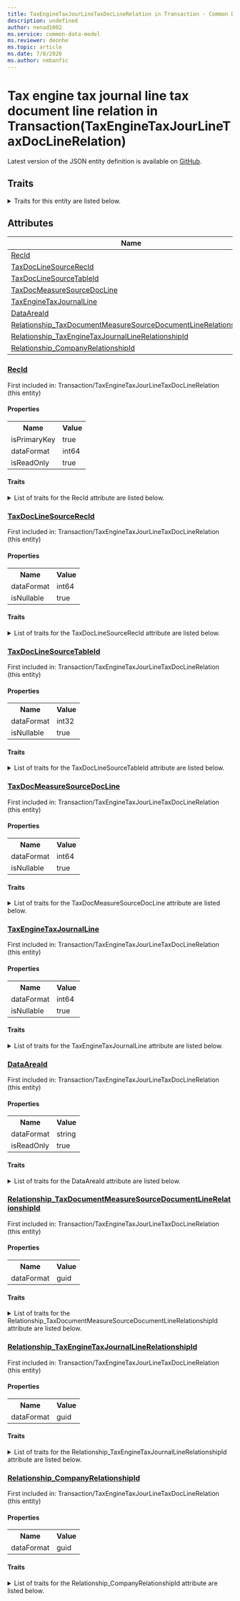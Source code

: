 ```yaml
---
title: TaxEngineTaxJourLineTaxDocLineRelation in Transaction - Common Data Model | Microsoft Docs
description: undefined
author: nenad1002
ms.service: common-data-model
ms.reviewer: deonhe
ms.topic: article
ms.date: 7/8/2020
ms.author: nebanfic
---
```


# Tax engine tax journal line tax document line relation in Transaction(TaxEngineTaxJourLineTaxDocLineRelation)

  
 Latest version of the JSON entity definition is available on <a href="https://github.com/Microsoft/CDM/tree/master/schemaDocuments/core/operationsCommon/Tables/Finance/Tax/Transaction/TaxEngineTaxJourLineTaxDocLineRelation.cdm.json" target="_blank">GitHub</a>.  

## Traits

<details>
<summary>Traits for this entity are listed below.  
</summary>

**is.identifiedBy**  
  names a specifc identity attribute to use with an entity  <table><tr><th>Parameter</th><th>Value</th><th>Data type</th><th>Explanation</th></tr><tr><td>attribute</td><td>[TaxEngineTaxJourLineTaxDocLineRelation/(resolvedAttributes)/RecId](#RecId)</td><td>attribute</td><td></td></tr></table>

**is.CDM.entityVersion**  
  <table><tr><th>Parameter</th><th>Value</th><th>Data type</th><th>Explanation</th></tr><tr><td>versionNumber</td><td>"1.0"</td><td>string</td><td>semantic version number of the entity</td></tr></table>

**is.application.releaseVersion**  
  <table><tr><th>Parameter</th><th>Value</th><th>Data type</th><th>Explanation</th></tr><tr><td>releaseVersion</td><td>"10.0.13.0"</td><td>string</td><td>semantic version number of the application introducing this entity</td></tr></table>

**is.localized.displayedAs**  
  Holds the list of language specific display text for an object.  <table><tr><th>Parameter</th><th>Value</th><th>Data type</th><th>Explanation</th></tr><tr><td>localizedDisplayText</td><td><table><tr><th>languageTag</th><th>displayText</th></tr><tr><td>en</td><td>Tax engine tax journal line tax document line relation</td></tr></table></td><td>entity</td><td>a reference to the constant entity holding the list of localized text</td></tr></table>

</details>

## Attributes

|Name|Description|First Included in Instance|
|---|---|---|
|[RecId](#RecId)||<a href="TaxEngineTaxJourLineTaxDocLineRelation.md" target="_blank">Transaction/TaxEngineTaxJourLineTaxDocLineRelation</a>|
|[TaxDocLineSourceRecId](#TaxDocLineSourceRecId)||<a href="TaxEngineTaxJourLineTaxDocLineRelation.md" target="_blank">Transaction/TaxEngineTaxJourLineTaxDocLineRelation</a>|
|[TaxDocLineSourceTableId](#TaxDocLineSourceTableId)||<a href="TaxEngineTaxJourLineTaxDocLineRelation.md" target="_blank">Transaction/TaxEngineTaxJourLineTaxDocLineRelation</a>|
|[TaxDocMeasureSourceDocLine](#TaxDocMeasureSourceDocLine)||<a href="TaxEngineTaxJourLineTaxDocLineRelation.md" target="_blank">Transaction/TaxEngineTaxJourLineTaxDocLineRelation</a>|
|[TaxEngineTaxJournalLine](#TaxEngineTaxJournalLine)||<a href="TaxEngineTaxJourLineTaxDocLineRelation.md" target="_blank">Transaction/TaxEngineTaxJourLineTaxDocLineRelation</a>|
|[DataAreaId](#DataAreaId)||<a href="TaxEngineTaxJourLineTaxDocLineRelation.md" target="_blank">Transaction/TaxEngineTaxJourLineTaxDocLineRelation</a>|
|[Relationship_TaxDocumentMeasureSourceDocumentLineRelationshipId](#Relationship_TaxDocumentMeasureSourceDocumentLineRelationshipId)||<a href="TaxEngineTaxJourLineTaxDocLineRelation.md" target="_blank">Transaction/TaxEngineTaxJourLineTaxDocLineRelation</a>|
|[Relationship_TaxEngineTaxJournalLineRelationshipId](#Relationship_TaxEngineTaxJournalLineRelationshipId)||<a href="TaxEngineTaxJourLineTaxDocLineRelation.md" target="_blank">Transaction/TaxEngineTaxJourLineTaxDocLineRelation</a>|
|[Relationship_CompanyRelationshipId](#Relationship_CompanyRelationshipId)||<a href="TaxEngineTaxJourLineTaxDocLineRelation.md" target="_blank">Transaction/TaxEngineTaxJourLineTaxDocLineRelation</a>|

### <a href=#RecId name="RecId">RecId</a>

First included in: Transaction/TaxEngineTaxJourLineTaxDocLineRelation (this entity)  

#### Properties

<table><tr><th>Name</th><th>Value</th></tr><tr><td>isPrimaryKey</td><td>true</td></tr><tr><td>dataFormat</td><td>int64</td></tr><tr><td>isReadOnly</td><td>true</td></tr></table>

#### Traits

<details>
<summary>List of traits for the RecId attribute are listed below.</summary>

**is.dataFormat.integer**  
**is.dataFormat.big**  
**is.identifiedBy**  
names a specifc identity attribute to use with an entity  <table><tr><th>Parameter</th><th>Value</th><th>Data type</th><th>Explanation</th></tr><tr><td>attribute</td><td>[TaxEngineTaxJourLineTaxDocLineRelation/(resolvedAttributes)/RecId](#RecId)</td><td>attribute</td><td></td></tr></table>

**is.readOnly**  
**is.dataFormat.integer**  
**is.dataFormat.big**  
</details>

### <a href=#TaxDocLineSourceRecId name="TaxDocLineSourceRecId">TaxDocLineSourceRecId</a>

First included in: Transaction/TaxEngineTaxJourLineTaxDocLineRelation (this entity)  

#### Properties

<table><tr><th>Name</th><th>Value</th></tr><tr><td>dataFormat</td><td>int64</td></tr><tr><td>isNullable</td><td>true</td></tr></table>

#### Traits

<details>
<summary>List of traits for the TaxDocLineSourceRecId attribute are listed below.</summary>

**is.dataFormat.integer**  
**is.dataFormat.big**  
**is.nullable**  
The attribute value may be set to NULL.  

**is.dataFormat.integer**  
**is.dataFormat.big**  
</details>

### <a href=#TaxDocLineSourceTableId name="TaxDocLineSourceTableId">TaxDocLineSourceTableId</a>

First included in: Transaction/TaxEngineTaxJourLineTaxDocLineRelation (this entity)  

#### Properties

<table><tr><th>Name</th><th>Value</th></tr><tr><td>dataFormat</td><td>int32</td></tr><tr><td>isNullable</td><td>true</td></tr></table>

#### Traits

<details>
<summary>List of traits for the TaxDocLineSourceTableId attribute are listed below.</summary>

**is.dataFormat.integer**  
**is.nullable**  
The attribute value may be set to NULL.  

**is.dataFormat.integer**  
</details>

### <a href=#TaxDocMeasureSourceDocLine name="TaxDocMeasureSourceDocLine">TaxDocMeasureSourceDocLine</a>

First included in: Transaction/TaxEngineTaxJourLineTaxDocLineRelation (this entity)  

#### Properties

<table><tr><th>Name</th><th>Value</th></tr><tr><td>dataFormat</td><td>int64</td></tr><tr><td>isNullable</td><td>true</td></tr></table>

#### Traits

<details>
<summary>List of traits for the TaxDocMeasureSourceDocLine attribute are listed below.</summary>

**is.dataFormat.integer**  
**is.dataFormat.big**  
**is.nullable**  
The attribute value may be set to NULL.  

**is.dataFormat.integer**  
**is.dataFormat.big**  
</details>

### <a href=#TaxEngineTaxJournalLine name="TaxEngineTaxJournalLine">TaxEngineTaxJournalLine</a>

First included in: Transaction/TaxEngineTaxJourLineTaxDocLineRelation (this entity)  

#### Properties

<table><tr><th>Name</th><th>Value</th></tr><tr><td>dataFormat</td><td>int64</td></tr><tr><td>isNullable</td><td>true</td></tr></table>

#### Traits

<details>
<summary>List of traits for the TaxEngineTaxJournalLine attribute are listed below.</summary>

**is.dataFormat.integer**  
**is.dataFormat.big**  
**is.nullable**  
The attribute value may be set to NULL.  

**is.dataFormat.integer**  
**is.dataFormat.big**  
</details>

### <a href=#DataAreaId name="DataAreaId">DataAreaId</a>

First included in: Transaction/TaxEngineTaxJourLineTaxDocLineRelation (this entity)  

#### Properties

<table><tr><th>Name</th><th>Value</th></tr><tr><td>dataFormat</td><td>string</td></tr><tr><td>isReadOnly</td><td>true</td></tr></table>

#### Traits

<details>
<summary>List of traits for the DataAreaId attribute are listed below.</summary>

**is.dataFormat.character**  
**is.dataFormat.big**  
**is.dataFormat.array**  
**is.readOnly**  
**is.dataFormat.character**  
**is.dataFormat.array**  
</details>

### <a href=#Relationship_TaxDocumentMeasureSourceDocumentLineRelationshipId name="Relationship_TaxDocumentMeasureSourceDocumentLineRelationshipId">Relationship_TaxDocumentMeasureSourceDocumentLineRelationshipId</a>

First included in: Transaction/TaxEngineTaxJourLineTaxDocLineRelation (this entity)  

#### Properties

<table><tr><th>Name</th><th>Value</th></tr><tr><td>dataFormat</td><td>guid</td></tr></table>

#### Traits

<details>
<summary>List of traits for the Relationship_TaxDocumentMeasureSourceDocumentLineRelationshipId attribute are listed below.</summary>

**is.dataFormat.character**  
**is.dataFormat.big**  
**is.dataFormat.array**  
**is.dataFormat.guid**  
**means.identity.entityId**  
**is.linkedEntity.identifier**  
Marks the attribute(s) that hold foreign key references to a linked (used as an attribute) entity. This attribute is added to the resolved entity to enumerate the referenced entities.  <table><tr><th>Parameter</th><th>Value</th><th>Data type</th><th>Explanation</th></tr><tr><td>entityReferences</td><td><table><tr><th>entityReference</th><th>attributeReference</th></tr><tr><td><a href="../WorksheetLine/TaxDocumentMeasureSourceDocumentLine.md" target="_blank">/core/operationsCommon/Tables/Finance/Tax/WorksheetLine/TaxDocumentMeasureSourceDocumentLine.cdm.json/TaxDocumentMeasureSourceDocumentLine</a></td><td><a href="../WorksheetLine/TaxDocumentMeasureSourceDocumentLine.md#RecId" target="_blank">RecId</a></td></tr></table></td><td>entity</td><td>a reference to the constant entity holding the list of entity references</td></tr></table>

**is.dataFormat.guid**  
**is.dataFormat.character**  
**is.dataFormat.array**  
</details>

### <a href=#Relationship_TaxEngineTaxJournalLineRelationshipId name="Relationship_TaxEngineTaxJournalLineRelationshipId">Relationship_TaxEngineTaxJournalLineRelationshipId</a>

First included in: Transaction/TaxEngineTaxJourLineTaxDocLineRelation (this entity)  

#### Properties

<table><tr><th>Name</th><th>Value</th></tr><tr><td>dataFormat</td><td>guid</td></tr></table>

#### Traits

<details>
<summary>List of traits for the Relationship_TaxEngineTaxJournalLineRelationshipId attribute are listed below.</summary>

**is.dataFormat.character**  
**is.dataFormat.big**  
**is.dataFormat.array**  
**is.dataFormat.guid**  
**means.identity.entityId**  
**is.linkedEntity.identifier**  
Marks the attribute(s) that hold foreign key references to a linked (used as an attribute) entity. This attribute is added to the resolved entity to enumerate the referenced entities.  <table><tr><th>Parameter</th><th>Value</th><th>Data type</th><th>Explanation</th></tr><tr><td>entityReferences</td><td><table><tr><th>entityReference</th><th>attributeReference</th></tr><tr><td><a href="../WorksheetLine/TaxEngineTaxJournalLine.md" target="_blank">/core/operationsCommon/Tables/Finance/Tax/WorksheetLine/TaxEngineTaxJournalLine.cdm.json/TaxEngineTaxJournalLine</a></td><td><a href="../WorksheetLine/TaxEngineTaxJournalLine.md#RecId" target="_blank">RecId</a></td></tr></table></td><td>entity</td><td>a reference to the constant entity holding the list of entity references</td></tr></table>

**is.dataFormat.guid**  
**is.dataFormat.character**  
**is.dataFormat.array**  
</details>

### <a href=#Relationship_CompanyRelationshipId name="Relationship_CompanyRelationshipId">Relationship_CompanyRelationshipId</a>

First included in: Transaction/TaxEngineTaxJourLineTaxDocLineRelation (this entity)  

#### Properties

<table><tr><th>Name</th><th>Value</th></tr><tr><td>dataFormat</td><td>guid</td></tr></table>

#### Traits

<details>
<summary>List of traits for the Relationship_CompanyRelationshipId attribute are listed below.</summary>

**is.dataFormat.character**  
**is.dataFormat.big**  
**is.dataFormat.array**  
**is.dataFormat.guid**  
**means.identity.entityId**  
**is.linkedEntity.identifier**  
Marks the attribute(s) that hold foreign key references to a linked (used as an attribute) entity. This attribute is added to the resolved entity to enumerate the referenced entities.  <table><tr><th>Parameter</th><th>Value</th><th>Data type</th><th>Explanation</th></tr><tr><td>entityReferences</td><td><table><tr><th>entityReference</th><th>attributeReference</th></tr><tr><td><a href="../../Ledger/Main/CompanyInfo.md" target="_blank">/core/operationsCommon/Tables/Finance/Ledger/Main/CompanyInfo.cdm.json/CompanyInfo</a></td><td><a href="../../Ledger/Main/CompanyInfo.md#RecId" target="_blank">RecId</a></td></tr></table></td><td>entity</td><td>a reference to the constant entity holding the list of entity references</td></tr></table>

**is.dataFormat.guid**  
**is.dataFormat.character**  
**is.dataFormat.array**  
</details>
